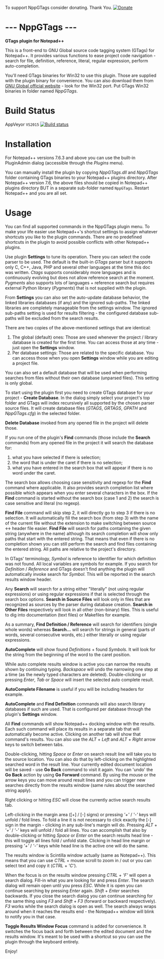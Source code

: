 To support NppGTags consider donating. Thank You.
[![Donate](https://img.shields.io/badge/Donate-PayPal-green.svg)](https://paypal.me/pnedev)


**--- NppGTags ---**
======================
**GTags plugin for Notepad++**

This is a front-end to GNU Global source code tagging system (GTags) for Notepad++. It provides various functions to ease project code navigation - search for file, definition, reference, literal, regular expression, perform auto-completion.

You'll need GTags binaries for Win32 to use this plugin. Those are supplied with the plugin binary for convenience.
You can also download them from [GNU Global official website](http://www.gnu.org/software/global/global.html) - look for the Win32 port. Put GTags Win32 binaries in folder named *NppGTags*.


**Build Status**
======================

AppVeyor `VS2015`  [![Build status](https://ci.appveyor.com/api/projects/status/b4aam50a4q2vacd7?svg=true)](https://ci.appveyor.com/project/pnedev/nppgtags)


**Installation**
======================

For Notepad++ versions 7.6.3 and above you can use the built-in PluginAdmin dialog (accessible through the *Plugins* menu).

You can manually install the plugin by copying *NppGTags.dll* and *NppGTags* folder containing GTags binaries to your Notepad++ plugins directory.
After Notepad++ version 7.6, the above files should be copied in Notepad++ plugins directory BUT in a separate sub-folder named `NppGTags`.
Restart Notepad++ and you are all set.


**Usage**
======================

You can find all supported commands in the NppGTags plugin menu.
To make your life easier use Notepad++'s shortcut settings to assign whatever shortcuts you like to the plugin commands. There are no predefined shortcuts in the plugin to avoid possible conflicts with other Notepad++ plugins.

Use plugin **Settings** to tune its operation.
There you can select the code parser to be used.
The default is the built-in *GTags* parser but it supports only C, C++, Java, PHP and several other languages at the time this doc was written.
*Ctags* supports considerably more languages and is continuously evolving but does not allow reference search at the moment.
*Pygments* also supports lots of languages + reference search but requires external Python library (*Pygments*) that is not supplied with the plugin.

From **Settings** you can also set the auto-update database behavior, the linked libraries databases (if any) and the ignored sub-paths. The linked libraries are completely manageable from the settings window. The ignored sub-paths setting is used for results filtering - the configured database sub-paths will be excluded from the search results.

There are two copies of the above-mentioned settings that are identical:

1. The global (default) ones: Those are used whenever the project / library database is created for the first time. You can access those at any time - just open the **Settings** window.
2. Per database settings: Those are related to the specific database. You can access those when you open **Settings** window while you are editing a project file.

You can also set a default database that will be used when performing searches from files without their own database (unparsed files). This setting is only global.


To start using the plugin first you need to create GTags database for your project - **Create Database**.
In the dialog simply select your project's top folder and GTags will index recursively all supported by the chosen parser source files. It will create database files (*GTAGS*, *GRTAGS*, *GPATH* and *NppGTags.cfg*) in the selected folder.

**Delete Database** invoked from any opened file in the project will delete those.

If you run one of the plugin's **Find** commands (those include the **Search** commands) from any opened file in the project it will search the database for:

1. what you have selected if there is selection;
2. the word that is under the caret if there is no selection;
3. what you have entered in the search box that will appear if there is no word under the caret.


The search box allows choosing case sensitivity and regexp for the **Find** command where applicable.
It also provides search completion list where possible which appears when you enter several characters in the box.
If the **Find** command is started without the search box (case 1 and 2) the search is case sensitive and literal (no regexp).

**Find File** command will skip step 2, it will directly go to step 3 if there is no selection.
It will automatically fill the search box (from step 3) with the name of the current file without the extension to make switching between source <-> header file easier.
**Find File** will search for paths containing the given string (anywhere in the name) although its search completion will show only paths that start with the entered string. That means that even if there is no completion shown you can still perform the search and find files containing the entered string.
All paths are relative to the project's directory.

In GTags' terminology, *Symbol* is reference to identifier for which definition was not found. All local variables are symbols for example.
If you search for *Definition* / *Reference* and GTags doesn't find anything the plugin will automatically invoke search for *Symbol*. This will be reported in the search results window header.

Any **Search** will search for a string either "literally" (not using regular expressions) or using regular expressions if that is selected through the search box options.
**Search in Source Files** will look only in files that are recognized as sources by the parser during database creation.
**Search in Other Files** respectively will look in all other (non-binary) files. This is useful to dig into documentation (text files) or Makefiles for example.

As a summary, **Find Definition / Reference** will search for identifiers (single whole words) whereas **Search...** will search for strings in general (parts of words, several consecutive words, etc.) either literally or using regular expressions.

**AutoComplete** will show found *Definitions* + found *Symbols*. It will look for the string from the beginning of the word to the caret position.

While auto complete results window is active you can narrow the results shown by continuing typing.
*Backspace* will undo the narrowing one step at a time (as the newly typed characters are deleted).
Double-clicking or pressing *Enter*, *Tab* or *Space* will insert the selected auto complete result.

**AutoComplete Filename** is useful if you will be including headers for example.

**AutoComplete** and **Find Definition** commands will also search library databases if such are used. That is configured per database through the plugin's **Settings** window.

All **Find** commands will show Notepad++ docking window with the results.
Each such command will place its results in a separate tab that will automatically become active.
Clicking on another tab will show that command's results. You can also use the *ALT* + *Left* and *ALT* + *Right* arrow keys to switch between tabs.

Double-clicking, hitting *Space* or *Enter* on search result line will take you to the source location. You can also do that by left-clicking on the highlighted searched word in the result line. Your currently edited document location will be saved - use **Go Back** command to visit it again. You can 'undo' the **Go Back** action by using **Go Forward** command.
By using the mouse or the arrow keys you can move around result lines and you can trigger new searches directly from the results window
(same rules about the searched string apply).

Right clicking or hitting *ESC* will close the currently active search results tab.

Left-clicking in the margin area ([+] / [-] signs) or pressing *'+'* / *'-'* keys will unfold / fold lines. To fold a line it is not necessary to click exactly the [-] sign in the margin - clicking in any sub-line's margin will do. Pressing *ALT* + *'+'* / *'-'* keys will unfold / fold all lines.
You can accomplish that also by double-clicking or hitting *Space* or *Enter* on the search results head line - this will toggle all lines fold / unfold state.
Clicking in head line margin or pressing *'+'* / *'-'* keys while head line is the active one will do the same.

The results window is Scintilla window actually (same as Notepad++). This means that you can use *CTRL* + mouse scroll to zoom in / out or you can select text and copy it (*CTRL* + *'C'*).

When the focus is on the results window pressing *CTRL* + *'F'* will open a search dialog. Fill-in what you are looking for and press *Enter*. The search dialog will remain open until you press *ESC*. While it is open you can continue searching by pressing *Enter* again. *Shift* + *Enter* searches backwards. If you close the search dialog you can continue searching for the same thing using *F3* and *Shift* + *F3* (forward or backward respectively). *F3* works while the search dialog is open as well. The search always wraps around when it reaches the results end - the Notepad++ window will blink to notify you in that case.

**Toggle Results Window Focus** command is added for convenience. It switches the focus back and forth between the edited document and the results window. It's meant to be used with a shortcut so you can use the plugin through the keyboard entirely.

Enjoy!
